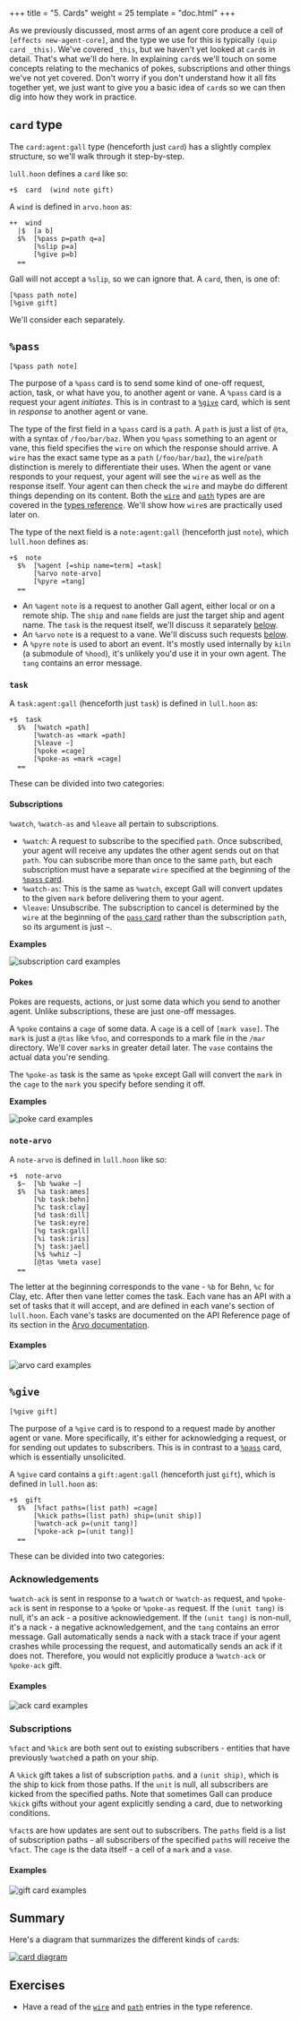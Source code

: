 +++
title = "5. Cards"
weight = 25
template = "doc.html"
+++

As we previously discussed, most arms of an agent core produce a cell of
`[effects new-agent-core]`, and the type we use for this is typically `(quip card _this)`. We've covered `_this`, but we haven't yet looked at `card`s in
detail. That's what we'll do here. In explaining `card`s we'll touch on some
concepts relating to the mechanics of pokes, subscriptions and other things
we've not yet covered. Don't worry if you don't understand how it all fits
together yet, we just want to give you a basic idea of `card`s so we can then
dig into how they work in practice.

## `card` type

The `card:agent:gall` type (henceforth just `card`) has a slightly complex
structure, so we'll walk through it step-by-step.

`lull.hoon` defines a `card` like so:

```hoon
+$  card  (wind note gift)
```

A `wind` is defined in `arvo.hoon` as:

```hoon
++  wind
  |$  [a b]
  $%  [%pass p=path q=a]
      [%slip p=a]
      [%give p=b]
  ==
```

Gall will not accept a `%slip`, so we can ignore that. A `card`, then, is one
of:

```hoon
[%pass path note]
[%give gift]
```

We'll consider each separately.

## `%pass`

```hoon
[%pass path note]
```

The purpose of a `%pass` card is to send some kind of one-off request, action,
task, or what have you, to another agent or vane. A `%pass` card is a request
your agent _initiates_. This is in contrast to a [`%give`](#give) card, which is
sent in _response_ to another agent or vane.

The type of the first field in a `%pass` card is a `path`. A `path` is just a
list of `@ta`, with a syntax of `/foo/bar/baz`. When you `%pass` something to an
agent or vane, this field specifies the `wire` on which the response should
arrive. A `wire` has the exact same type as a `path` (`/foo/bar/baz`), the
`wire`/`path` distinction is merely to differentiate their uses. When the agent
or vane responds to your request, your agent will see the `wire` as well as the
response itself. Your agent can then check the `wire` and maybe do different
things depending on its content. Both the
[`wire`](/docs/userspace/gall-guide/types#wire) and
[`path`](/docs/userspace/gall-guide/types#path) types are are covered in the
[types reference](/docs/userspace/gall-guide/types). We'll show how `wire`s are
practically used later on.

The type of the next field is a `note:agent:gall` (henceforth just `note`), which
`lull.hoon` defines as:

```hoon
+$  note
  $%  [%agent [=ship name=term] =task]
      [%arvo note-arvo]
      [%pyre =tang]
  ==
```

- An `%agent` `note` is a request to another Gall agent, either local or on a
  remote ship. The `ship` and `name` fields are just the target ship and agent
  name. The `task` is the request itself, we'll discuss it separately
  [below](#task).
- An `%arvo` `note` is a request to a vane. We'll discuss such requests
  [below](#note-arvo).
- A `%pyre` `note` is used to abort an event. It's mostly used internally by
  `kiln` (a submodule of `%hood`), it's unlikely you'd use it in your own agent. The `tang` contains an
  error message.

### `task`

A `task:agent:gall` (henceforth just `task`) is defined in `lull.hoon` as:

```hoon
+$  task
  $%  [%watch =path]
      [%watch-as =mark =path]
      [%leave ~]
      [%poke =cage]
      [%poke-as =mark =cage]
  ==
```

These can be divided into two categories:

#### Subscriptions

`%watch`, `%watch-as` and `%leave` all pertain to subscriptions.

- `%watch`: A request to subscribe to the specified `path`. Once subscribed,
  your agent will receive any updates the other agent sends out on that `path`.
  You can subscribe more than once to the same `path`, but each subscription
  must have a separate `wire` specified at the beginning of the [`%pass`
  card](#pass).
- `%watch-as`: This is the same as `%watch`, except Gall will convert updates to
  the given `mark` before delivering them to your agent.
- `%leave`: Unsubscribe. The subscription to cancel is determined by the `wire`
  at the beginning of the [`pass` card](#pass) rather than the subscription
  `path`, so its argument is just `~`.

**Examples**

![subscription card examples](https://media.urbit.org/docs/userspace/gall-guide/sub-cards.svg)

#### Pokes

Pokes are requests, actions, or just some data which you send to another agent.
Unlike subscriptions, these are just one-off messages.

A `%poke` contains a `cage` of some data. A `cage` is a cell of `[mark vase]`.
The `mark` is just a `@tas` like `%foo`, and corresponds to a mark file in the
`/mar` directory. We'll cover `mark`s in greater detail later. The `vase` contains
the actual data you're sending.

The `%poke-as` task is the same as `%poke` except Gall will convert the `mark`
in the `cage` to the `mark` you specify before sending it off.

**Examples**

![poke card examples](https://media.urbit.org/docs/userspace/gall-guide/poke-cards.svg)

### `note-arvo`

A `note-arvo` is defined in `lull.hoon` like so:

```hoon
+$  note-arvo
  $~  [%b %wake ~]
  $%  [%a task:ames]
      [%b task:behn]
      [%c task:clay]
      [%d task:dill]
      [%e task:eyre]
      [%g task:gall]
      [%i task:iris]
      [%j task:jael]
      [%$ %whiz ~]
      [@tas %meta vase]
  ==
```

The letter at the beginning corresponds to the vane - `%b` for Behn, `%c` for
Clay, etc. After then vane letter comes the task. Each vane has an API with a
set of tasks that it will accept, and are defined in each vane's section of
`lull.hoon`. Each vane's tasks are documented on the API Reference page of its
section in the [Arvo documentation](/docs/arvo/arvo).

#### Examples

![arvo card examples](https://media.urbit.org/docs/userspace/gall-guide/arvo-cards.svg)

## `%give`

```hoon
[%give gift]
```

The purpose of a `%give` card is to respond to a request made by another agent
or vane. More specifically, it's either for acknowledging a request, or for
sending out updates to subscribers. This is in contrast to a [`%pass`](#give)
card, which is essentially unsolicited.

A `%give` card contains a `gift:agent:gall` (henceforth just `gift`), which is
defined in `lull.hoon` as:

```hoon
+$  gift
  $%  [%fact paths=(list path) =cage]
      [%kick paths=(list path) ship=(unit ship)]
      [%watch-ack p=(unit tang)]
      [%poke-ack p=(unit tang)]
  ==
```

These can be divided into two categories:

### Acknowledgements

`%watch-ack` is sent in response to a `%watch` or `%watch-as` request, and
`%poke-ack` is sent in response to a `%poke` or `%poke-as` request. If the
`(unit tang)` is null, it's an ack - a positive acknowledgement. If the `(unit tang)` is non-null, it's a nack - a negative acknowledgement, and the `tang`
contains an error message. Gall automatically sends a nack with a stack trace if
your agent crashes while processing the request, and automatically sends an ack
if it does not. Therefore, you would not explicitly produce a `%watch-ack` or
`%poke-ack` gift.

#### Examples

![ack card examples](https://media.urbit.org/docs/userspace/gall-guide/ack-cards.svg)

### Subscriptions

`%fact` and `%kick` are both sent out to existing subscribers - entities that
have previously `%watch`ed a path on your ship.

A `%kick` gift takes a list of subscription `path`s. and a `(unit ship)`, which
is the ship to kick from those paths. If the `unit` is null, all subscribers are
kicked from the specified paths. Note that sometimes Gall can produce `%kick`
gifts without your agent explicitly sending a card, due to networking
conditions.

`%fact`s are how updates are sent out to subscribers. The `paths` field is a
list of subscription paths - all subscribers of the specified `path`s will
receive the `%fact`. The `cage` is the data itself - a cell of a `mark` and a
`vase`.

#### Examples

![gift card examples](https://media.urbit.org/docs/userspace/gall-guide/gift-cards.svg)

## Summary

Here's a diagram that summarizes the different kinds of `card`s:

[![card diagram](https://media.urbit.org/docs/userspace/gall-guide/card-diagram.svg)](https://media.urbit.org/docs/userspace/gall-guide/card-diagram.svg)

## Exercises

- Have a read of the [`wire`](/docs/userspace/gall-guide/types#wire) and
  [`path`](/docs/userspace/gall-guide/types#path) entries in the type reference.

